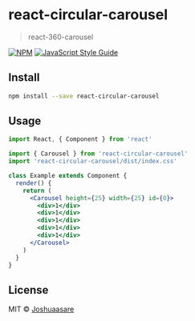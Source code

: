 # react-circular-carousel

> react-360-carousel

[![NPM](https://img.shields.io/npm/v/react-circular-carousel.svg)](https://www.npmjs.com/package/react-circular-carousel) [![JavaScript Style Guide](https://img.shields.io/badge/code_style-standard-brightgreen.svg)](https://standardjs.com)

## Install

```bash
npm install --save react-circular-carousel
```

## Usage

```jsx
import React, { Component } from 'react'

import { Carousel } from 'react-circular-carousel'
import 'react-circular-carousel/dist/index.css'

class Example extends Component {
  render() {
    return (
      <Carousel height={25} width={25} id={0}>
        <div>1</div>
        <div>1</div>
        <div>1</div>
        <div>1</div>
        <div>1</div>
      </Carousel>
    )
  }
}
```

## License

MIT © [Joshuaasare](https://github.com/Joshuaasare)
